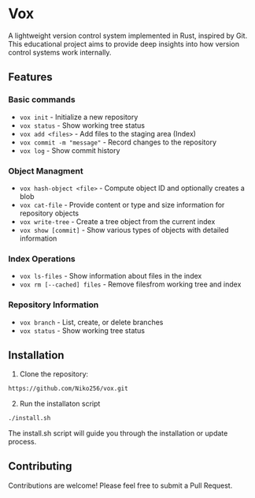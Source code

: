 # Vox

A lightweight version control system implemented in Rust, inspired by Git. This educational project aims to provide deep insights into how version control systems work internally.

## Features

### Basic commands
- `vox init` - Initialize a new repository
- `vox status` - Show working tree status
- `vox add <files>` - Add files to the staging area (Index)
- `vox commit -m "message"` - Record changes to the repository
- `vox log` - Show commit history

### Object Managment
- `vox hash-object <file>` - Compute object ID and optionally creates a blob
- `vox cat-file` - Provide content or type and size information for repository objects
- `vox write-tree` - Create a tree object from the current index
- `vox show [commit]` - Show various types of objects with detailed information

### Index Operations
- `vox ls-files` - Show information about files in the index
- `vox rm [--cached] files` - Remove filesfrom working tree and index

### Repository Information
- `vox branch` - List, create, or delete branches
- `vox status` - Show working tree status

## Installation

1. Clone the repository:

```bash
https://github.com/Niko256/vox.git
```
2. Run the installaton script

```bash
./install.sh
```
The install.sh script will guide you through the installation or update process.

## Contributing
Contributions are welcome! Please feel free to submit a Pull Request.
